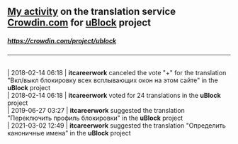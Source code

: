 ## [My activity](https://crowdin.com/profile/itcareerwork/activity "My profile") on the translation service [Crowdin.com](https://crowdin.com "crowdin.com") for [uBlock](https://crowdin.com/project/ublock "uBlock Crowdin") project
##### <https://crowdin.com/project/ublock>
***
<br>| 2018-02-14 06:18 | **itcareerwork** canceled the vote "+" for the translation "Вкл/выкл блокировку всех всплывающих окон на этом сайте" in the **uBlock** project
<br>| 2018-02-14 06:18 | **itcareerwork** voted for 24 translations in the **uBlock** project
<br>| 2019-06-27 03:27 | **itcareerwork** suggested the translation "Переключить профиль блокировки" in the **uBlock** project
<br>| 2021-03-02 12:49 | **itcareerwork** suggested the translation "Определить каноничные имена" in the **uBlock** project
